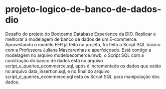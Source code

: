 # projeto-logico-de-banco-de-dados-dio
Desafio do projeto do Bootcamp Database Experience da DIO. Replicar e melhorar a modelagem de banco de dados de um E-commerce. Aproveitando o modelo EER já feito no projeto, foi feito o Script SQL básico com a Professora Juliana Mascarenhas e aperfeiçoado. Está contigo a modelagem no arquivo modeloecomerce.mwb, o Script SQL com a construção do banco de dados está no arquivo script_e_queries_ecommerce.sql, após é incrementado os dados que estão no arquivo data_insertion.sql, e no final do arquivo script_e_queries_ecommerce.sql está os Script SQL para manipulação dos dados.
